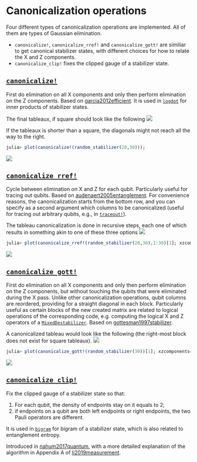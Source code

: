 # Canonicalization operations

Four different types of canonicalization operations are implemented. All of them are types of Gaussian elimination.

- `canonicalize!`, `canonicalize_rref!` and `canonicalize_gott!` are similiar to get canonical stabilizer states, with different choices for how to relate the X and Z components.
- `canonicalize_clip!` fixes the clipped gauge of a stabilizer state.

## [`canonicalize!`](@ref)

First do elimination on all X components and only then perform elimination on
the Z components. Based on [garcia2012efficient](@cite).
It is used in [`logdot`](@ref) for inner products of stabilizer states.

The final tableaux, if square should look like the following
![](canonicalize.png)

If the tableaux is shorter than a square, the diagonals might not reach all the way to the right.

```julia
julia> plot(canonicalize!(random_stabilizer(20,30)));
```

![](plot-canostab.png)

## [`canonicalize_rref!`](@ref)

Cycle between elimination on X and Z for each qubit. Particularly useful for
tracing out qubits. Based on [audenaert2005entanglement](@cite).
For convenience reasons, the canonicalization starts from the bottom row,
and you can specify as a second argument which columns to be canonicalized
(useful for tracing out arbitrary qubits, e.g., in [`traceout!`](@ref)).

The tableau canonicalization is done in recursive steps, each one of which results in something akin to one of these three options
![](canonicalize_rref.png)

```julia
julia> plot(canonicalize_rref!(random_stabilizer(20,30),1:30)[1]; xzcomponents=:together);
```

![](plot-rref-together.png)

## [`canonicalize_gott!`](@ref)

First do elimination on all X components and only then perform elimination on
the Z components, but without touching the qubits that were eliminated during
the X pass.
Unlike other canonicalization operations, qubit columns are reordered,
providing for a straight diagonal in each block.
Particularly useful as certain blocks of the new created matrix are
related to logical operations of the corresponding code,
e.g. computing the logical X and Z operators of a [`MixedDestabilizer`](@ref).
Based on [gottesman1997stabilizer](@cite).

A canonicalized tableau would look like the following (the right-most block does
not exist for square tableaux).
![](canonicalize_gott.png)

```julia
julia> plot(canonicalize_gott!(random_stabilizer(30))[1]; xzcomponents=:together);
```

![](plot-gottstab-together.png)

## [`canonicalize_clip!`](@ref)

Fix the clipped gauge of a stabilizer state so that:

1. For each qubit, the density of endpoints stay on it equals to 2;
2. if endpoints on a qubit are both left endpoints or right endpoints, the two Pauli operators are different.

It is used in [`bigram`](@ref) for bigram of a stabilizer state, which is also related to entanglement entropy.

Introduced in [nahum2017quantum](@cite), with a more detailed explanation of the algorithm in Appendix A of [li2019measurement](@cite).
